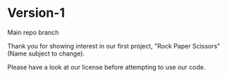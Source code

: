 # Version-1
Main repo branch

Thank you for showing interest in our first project, "Rock Paper Scissors" (Name subject to change).

Please have a look at our license before attempting to use our code.

